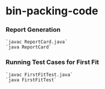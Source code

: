 # bin-packing-code
### Report Generation
    `javac ReportCard.java`
    `java ReportCard`
### Running Test Cases for First Fit
    `javac FirstFitTest.java`
    `java FirstFitTest`